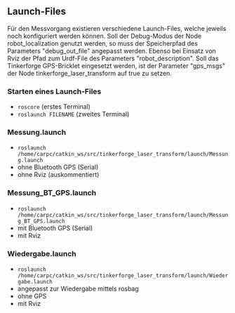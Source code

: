 ## Launch-Files

Für den Messvorgang existieren verschiedene Launch-Files, welche jeweils noch konfiguriert werden können. Soll der Debug-Modus der Node robot_localization genutzt werden, so muss der Speicherpfad des Parameters "debug_out_file" angepasst werden. Ebenso bei Einsatz von Rviz der Pfad zum Urdf-File des Parameters "robot_description". Soll das Tinkerforge GPS-Bricklet eingesetzt werden, ist der Parameter "gps_msgs" der Node tinkerforge_laser_transform auf true zu setzen.

### Starten eines Launch-Files

* `roscore` (erstes Terminal)
* `roslaunch FILENAME` (zweites Terminal)

### Messung.launch
* `roslaunch /home/carpc/catkin_ws/src/tinkerforge_laser_transform/launch/Messung.launch`
* ohne Bluetooth GPS (Serial)
* ohne Rviz (auskommentiert)

### Messung_BT_GPS.launch

* `roslaunch /home/carpc/catkin_ws/src/tinkerforge_laser_transform/launch/Messung_BT_GPS.launch`
* mit Bluetooth GPS (Serial)
* mit Rviz

### Wiedergabe.launch

* `roslaunch /home/carpc/catkin_ws/src/tinkerforge_laser_transform/launch/Wiedergabe.launch`
* angepasst zur Wiedergabe mittels rosbag
* ohne GPS
* mit Rviz
